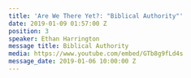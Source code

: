 ```yaml
---
title: 'Are We There Yet?: "Biblical Authority"'
date: 2019-01-09 01:57:00 Z
position: 3
speaker: Ethan Harrington
message title: Biblical Authority
media: https://www.youtube.com/embed/GTb8g9fLd4s
message_date: 2019-01-06 10:00:00 Z
---
```



